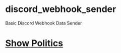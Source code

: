# discord_webhook_sender
Basic Discord Webhook Data Sender
# [Show Politics](https://github.com/aertsimon90/politics/blob/main/README.md)
